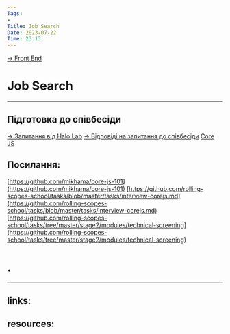 ```yaml
---
Tags:
- 
Title: Job Search
Date: 2023-07-22
Time: 23:13
---
```

[→ Front End](../%E2%86%92%20Front%20End.md)

# Job Search

---
## Підготовка до співбесіди
[→ Запитання від Halo Lab](Job%20Search/%E2%86%92%20%D0%97%D0%B0%D0%BF%D0%B8%D1%82%D0%B0%D0%BD%D0%BD%D1%8F%20%D0%B2%D1%96%D0%B4%20Halo%20Lab.md)
[→ Відповіді на запитання до співбесіди](Job%20Search/%E2%86%92%20%D0%92%D1%96%D0%B4%D0%BF%D0%BE%D0%B2%D1%96%D0%B4%D1%96%20%D0%BD%D0%B0%20%D0%B7%D0%B0%D0%BF%D0%B8%D1%82%D0%B0%D0%BD%D0%BD%D1%8F%20%D0%B4%D0%BE%20%D1%81%D0%BF%D1%96%D0%B2%D0%B1%D0%B5%D1%81%D1%96%D0%B4%D0%B8.md)
[Core JS](../../_/Front%20End/Core%20JS.md)

## Посилання:
[https://github.com/mikhama/core-js-101](https://github.com/mikhama/core-js-101)
[https://github.com/rolling-scopes-school/tasks/blob/master/tasks/interview-corejs.md](https://github.com/rolling-scopes-school/tasks/blob/master/tasks/interview-corejs.md)
[https://github.com/rolling-scopes-school/tasks/tree/master/stage2/modules/technical-screening](https://github.com/rolling-scopes-school/tasks/tree/master/stage2/modules/technical-screening)

# .
---
links:
- 

resources:
- 